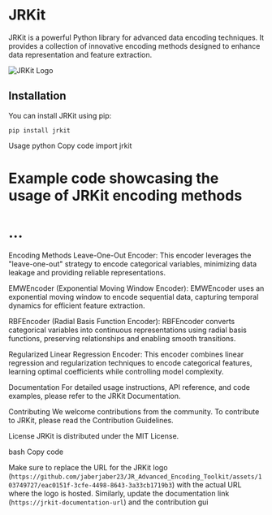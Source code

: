 # JRKit

JRKit is a powerful Python library for advanced data encoding techniques. It provides a collection of innovative encoding methods designed to enhance data representation and feature extraction.

![JRKit Logo](https://github.com/jaberjaber23/JR_Advanced_Encoding_Toolkit/assets/103749727/eac0151f-3cfe-4498-8643-3a33cb1719b3)

## Installation

You can install JRKit using pip:

```shell
pip install jrkit
```
Usage
python
Copy code
import jrkit

# Example code showcasing the usage of JRKit encoding methods
# ...

Encoding Methods
Leave-One-Out Encoder: This encoder leverages the "leave-one-out" strategy to encode categorical variables, minimizing data leakage and providing reliable representations.

EMWEncoder (Exponential Moving Window Encoder): EMWEncoder uses an exponential moving window to encode sequential data, capturing temporal dynamics for efficient feature extraction.

RBFEncoder (Radial Basis Function Encoder): RBFEncoder converts categorical variables into continuous representations using radial basis functions, preserving relationships and enabling smooth transitions.

Regularized Linear Regression Encoder: This encoder combines linear regression and regularization techniques to encode categorical features, learning optimal coefficients while controlling model complexity.

Documentation
For detailed usage instructions, API reference, and code examples, please refer to the JRKit Documentation.

Contributing
We welcome contributions from the community. To contribute to JRKit, please read the Contribution Guidelines.

License
JRKit is distributed under the MIT License.

bash
Copy code

Make sure to replace the URL for the JRKit logo (`https://github.com/jaberjaber23/JR_Advanced_Encoding_Toolkit/assets/103749727/eac0151f-3cfe-4498-8643-3a33cb1719b3`) with the actual URL where the logo is hosted. Similarly, update the documentation link (`https://jrkit-documentation-url`) and the contribution gui
